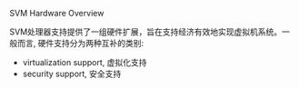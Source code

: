 SVM Hardware Overview

SVM处理器支持提供了一组硬件扩展，旨在支持经济有效地实现虚拟机系统。一般而言, 硬件支持分为两种互补的类别:

* virtualization support, 虚拟化支持
* security support, 安全支持